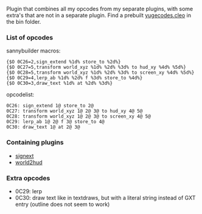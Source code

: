 Plugin that combines all my opcodes from my separate plugins, with some extra's that are not in a separate plugin.
Find a prebuilt [yugecodes.cleo](bin/yugecodes.cleo) in the bin folder.

### List of opcodes
sannybuilder macros:
```
{$O 0C26=2,sign_extend %1d% store_to %2d%}
{$O 0C27=5,transform world_xyz %1d% %2d% %3d% to hud_xy %4d% %5d%}
{$O 0C28=5,transform world_xyz %1d% %2d% %3d% to screen_xy %4d% %5d%}
{$O 0C29=4,lerp_ab %1d% %2d% f %3d% store_to %4d%}
{$O 0C30=3,draw_text %1d% at %2d% %3d%}
```
opcodelist:
```
0C26: sign_extend 1@ store_to 2@
0C27: transform world_xyz 1@ 2@ 3@ to hud_xy 4@ 5@
0C28: transform world_xyz 1@ 2@ 3@ to screen_xy 4@ 5@
0C29: lerp_ab 1@ 2@ f 3@ store_to 4@
0C30: draw_text 1@ at 2@ 3@
```

### Containing plugins
* [signext](../signext)
* [world2hud](../world2hud)

### Extra opcodes
* 0C29: lerp
* 0C30: draw text like in textdraws, but with a literal string instead of GXT entry (outline does not seem to work)

